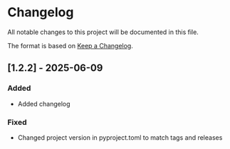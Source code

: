 # Changelog

All notable changes to this project will be documented in this file.

The format is based on [Keep a Changelog](https://keepachangelog.com/en/1.1.0/).

## [1.2.2] - 2025-06-09

### Added

- Added changelog

### Fixed

- Changed project version in pyproject.toml to match tags and releases
